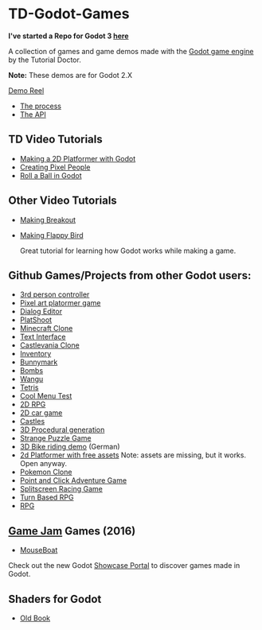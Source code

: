# TD-Godot-Games

**I've started a Repo for Godot 3 [here](https://github.com/TutorialDoctor/TD-Godot-3-Demos)**

A collection of games and game demos made with the [Godot game engine](https://godotengine.org) by the Tutorial Doctor.

**Note:** These demos are for Godot 2.X

[Demo Reel](https://www.youtube.com/watch?v=Uy441SL1o1s&index=5&list=PLXYUuKwcv3K9FPKlSxEqtyioJfOgeTSvK)

- [The process](https://github.com/TutorialDoctor/TD-Godot-Games/blob/master/Godot%20Dev%20Process.md)
- [The API](https://github.com/TutorialDoctor/Software_Development/blob/master/More-Info/Godot%20API%20Nav/Navigating%20the%20Godot%20API.md)

## TD Video Tutorials
- [Making a 2D Platformer with Godot](https://www.youtube.com/watch?v=Elw3KEz7TwQ)
- [Creating Pixel People](https://www.youtube.com/watch?v=gYaIvDQpTtY&feature=youtu.be)
- [Roll a Ball in Godot](https://www.youtube.com/watch?v=vJ-XxNjGXlM)

## Other Video Tutorials
- [Making Breakout](https://www.youtube.com/watch?v=ntYjl_obUDo&list=PL9FzW-m48fn1iR6WL4mjXtGi8P4TaPIAp)
- [Making Flappy Bird](https://www.youtube.com/playlist?list=PLv3l-oZCXaql20IlPe7gfBEzomnPSLekY)

  Great tutorial for learning how Godot works while making a game.

## Github Games/Projects from other Godot users:
- [3rd person controller](https://github.com/khairul169/3rdperson-godot)
- [Pixel art platormer game](https://github.com/alexandreychuk/cave-escape)
- [Dialog Editor](https://github.com/agameraaron/squeaker)
- [PlatShoot](https://github.com/Calinou/platshoot)
- [Minecraft Clone](https://github.com/toger5/Godot-Voxel-Game-MineCraftClone)
- [Text Interface](https://github.com/henriquelalves/GodotTIE)
- [Castlevania Clone](https://github.com/Algorithmus/CastlevaniaClone)
- [Inventory](https://github.com/RodZill4/godot_inventory)
- [Bunnymark](https://github.com/jotson/godot-bunnymark)
- [Bombs](https://github.com/randyyaj/Bombs)
- [Wangu](https://github.com/YeOldeDM/wangu)
- [Tetris](https://github.com/yichen0831/TetrisGodot)
- [Cool Menu Test](https://github.com/fadyosman/godot-menu)
- [2D RPG](https://github.com/vnen/godot-rpg2d)
- [2D car game](https://github.com/M4N1AC/CarGame)
- [Castles](https://github.com/Mikepicker/Castles)
- [3D Procedural generation](https://github.com/pjimenezmateo/procedural)
- [Strange Puzzle Game](https://github.com/henriquelalves/Ambrigram)
- [3D Bike riding demo](https://github.com/derhannesb/Tretautorennen) (German)
- [2d Platformer with free assets](https://github.com/crr0004/MGD-Showcase) Note: assets are missing, but it works. Open anyway.
- [Pokemon Clone](https://github.com/MarianoGnu/Pokemon-Tutorials)
- [Point and Click Adventure Game](https://github.com/StraToN/godot_pointandclickadv)
- [Splitscreen Racing Game](https://github.com/khairul169/godot-cabinet/tree/master/templates/racing)
- [Turn Based RPG](https://github.com/indiemaatheus/Godot-TBS-RPG)
- [RPG](https://github.com/indiemaatheus/godot-tbs-rpg)

## [Game Jam](https://godotengine.org/article/godot-gamejam-june-2016) Games (2016)
- [MouseBoat](https://github.com/CowThing/MouseBoat)


Check out the new Godot [Showcase Portal](http://www.godotengine.org/showcase) to discover games made in Godot.

## Shaders for Godot

- [Old Book](https://github.com/marcosbitetti/Old_Book_Shader_v1)
